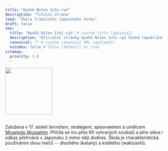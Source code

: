 ```yaml
---
title: "Hyohō Niten Ichi-ryū"
description: "Titulní strana"
lead: "Škola tradičního japonského šermu"
draft: false
seo:
  title: "Hyohō Niten Ichi-ryū" # custom title (optional)
  description: "Oficiální stránky Hyohō Niten Ichi-ryū Česká republika" # custom description (recommended)
  canonical: "" # custom canonical URL (optional)
  noindex: false # false (default) or true
sitemap:
  priority: 1.0
---
```


<img src="images/tsuba.png" width="150px" />
<!-- <img src="images/musashi2.jpg" width="300px" /> -->

<br/>
<br/>

Založena v 17.&nbsp;století šermířem, stratégem, spisovatelem a umělcem [Miyamoto Musashim](/skola/musashi). Přičítá se mu přes 60 vyhraných soubojů a jeho sláva i odkaz přetrvává v Japonsku (i mimo něj) dodnes. Škola je charakteristická používáním dvou mečů -- dlouhého (katany) a krátkého (wakizashi).

